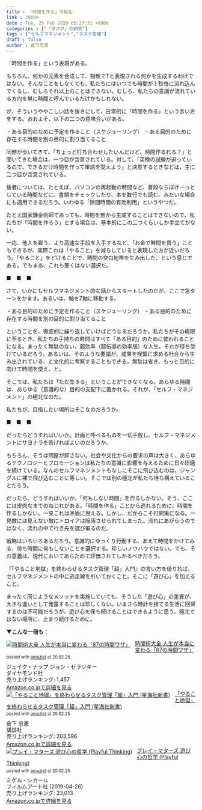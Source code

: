 ```yaml
---
title : 「時間を作る」の極北
link : 29899
date : Tue, 25 Feb 2020 05:27:31 +0000
categories : ["「タスク」の研究"]
tags : ["セルフマネジメント","タスク管理"]
draft : false
author : 倉下忠憲
---
```


「時間を作る」という表現がある。

もちろん、何かの元素を合成して、物理でTと表現される何かを生成するわけではない。そんなことをしなくても、私たちにはいつでも時間が１秒毎に流れ込んでくるし、むしろそれ以上のことはできない。むしろ、私たちの意識が流れている方向を単に時間と呼んでいるだけかもしれない。

が、そういうややこしい話を抜きにして、日常的に「時間を作る」という言い方をする。おおよそ、以下の二つの意味合いがある。

・ある目的のために予定を作ること（スケジューリング）
・ある目的のために存在する時間を別の目的に割り当てること

同僚が歩いてきて、「ちょっと打ち合わせしたいんだけど、時間作るれる？」と聞いてきた場合は、一つ目が含意されている。対して、「英検の試験が迫っているので、できるだけ時間を作って単語を覚えよう」と決意するときなどは、主に二つ目が含意されている。

後者については、たとえば、パソコンの再起動の時間など、普段ならぼけーっとしている時間などに、書類をチェックしたり、本を数行でも読む、みたいな場合にも適用できるだろう。いわゆる「隙間時間の有効利用」というやつだ。

たとえ国家錬金術師であっても、時間を無から生成することはできないので、私たちが「時間を作ろう」とする場合は、基本的にこの二つくらいしか手立てがない。

一応、他人を雇う、より高速な手段を入手するなど、「お金で時間を買う」こともできるが、実際これは「やること」を減らしていると表現した方が近いだろう。「やること」をどけることで、時間の空白地帯を生み出した、という感じである。でもまあ、これも悪くはない選択だ。

■　■　■

さて、いかにもセルフマネジメント的な話からスタートしたのだが、ここで急ターンをかます。あるいは、軸をZ軸に移動する。

・ある目的のために予定を作ること（スケジューリング）
・ある目的のために存在する時間を別の目的に割り当てること

ということを、徹底的に繰り返していけばどうなるだろうか。私たちがその極限に至るとき、私たちの手持ちの時間はすべて「ある目的」のために使われることになる。まったく無駄のない、超効率（超伝導の効率版）な人生。それが待ち受けているだろう。あるいは、そのような要請が、成果を喫緊に求める社会から生み出されている、と文化的に考察することもできる。無駄は省き、もっと目的に向けて時間を使え、と。

そこでは、私たちは「ただ生きる」ということができなくなる。あらゆる時間は、あらゆる（意識的な）目的の支配下に置かれる。それが、「セルフ・マネジメント」の極北なのだ。

私たちが、目指したい場所はそこなのだろうか。

■　■　■

だったらどうすればいいか。計画と呼べるものを一切手放し、セルフ・マネジメントにサヨナラを告げればよいのだろうか。

もちろん、そうは問屋が卸さない。社会や文化からの要求の声は大きく、あらゆるテクノロジーとプロモーションは私たちの意識に影響を与えるために日々研磨を続けている。なんのセルフマネジメントもなしにそこに飛び込むのは、ジャングルに裸で飛び込むことに等しい。そこでは別の極北が私たち待ち構えていることだろう。

だったら、どうすればいいか。「何もしない時間」を作るしかない。そう、ここには皮肉なまでのねじれがある。「時間を作る」ことから逃れるために、時間を作るしかない。一見これは矛盾に思える。しかし、だからこそ打開策になる。一見敵には見えない敵にトロイアは陥落させられてしまった。流れにあがらうのではなく、流れの中で行き先を選び取るのだ。

戦略はいろいろあるだろう。意識的にゆっくり行動する、あえて時間をかけてみる、待ち時間に何もしないことを選択する。珍しいノウハウではない。でも、その意義は、現代においてあらためて評価されてしかるべきだろう。

『「やること地獄」を終わらせるタスク管理「超」入門』の言い方を借りれば、セルフマネジメントの中に逃走線を引いておくこと。そこに「遊び心」を加えること。

まったく同じようなメソッドを実施していても、そうした「遊び心」の差異が、大きな違いとして発露することは珍しくない。いまさら時計を捨てる生活に回帰するのは不可能だろうが、遊び心を保ち続けることはできるように思う。極北ではない場所に、止まり続けるために。

<strong>▼こんな一冊も：</strong>

<div class="amazlet-box" style="margin-bottom:0px;"><div class="amazlet-image" style="float:left;margin:0px 12px 1px 0px;"><a href="http://www.amazon.co.jp/exec/obidos/ASIN/4478106118/rashita1000-22/ref=nosim/" name="amazletlink" target="_blank" rel="noopener noreferrer"><img src="https://images-fe.ssl-images-amazon.com/images/I/51eo1QkiPoL._SL160_.jpg" alt="時間術大全 人生が本当に変わる「87の時間ワザ」" style="border: none;" /></a></div><div class="amazlet-info" style="line-height:120%; margin-bottom: 10px"><div class="amazlet-name" style="margin-bottom:10px;line-height:120%"><a href="http://www.amazon.co.jp/exec/obidos/ASIN/4478106118/rashita1000-22/ref=nosim/" name="amazletlink" target="_blank" rel="noopener noreferrer">時間術大全 人生が本当に変わる「87の時間ワザ」</a><div class="amazlet-powered-date" style="font-size:80%;margin-top:5px;line-height:120%">posted with <a href="http://www.amazlet.com/" title="amazlet" target="_blank" rel="noopener noreferrer">amazlet</a> at 20.02.25</div></div><div class="amazlet-detail">ジェイク・ナップ ジョン・ゼラツキー <br />ダイヤモンド社 <br />売り上げランキング: 1,457<br /></div><div class="amazlet-sub-info" style="float: left;"><div class="amazlet-link" style="margin-top: 5px"><a href="http://www.amazon.co.jp/exec/obidos/ASIN/4478106118/rashita1000-22/ref=nosim/" name="amazletlink" target="_blank" rel="noopener noreferrer">Amazon.co.jpで詳細を見る</a></div></div></div><div class="amazlet-footer" style="clear: left"></div></div>

<div class="amazlet-box" style="margin-bottom:0px;"><div class="amazlet-image" style="float:left;margin:0px 12px 1px 0px;"><a href="http://www.amazon.co.jp/exec/obidos/ASIN/4065151562/rashita1000-22/ref=nosim/" name="amazletlink" target="_blank" rel="noopener noreferrer"><img src="https://images-fe.ssl-images-amazon.com/images/I/31yz41bTULL._SL160_.jpg" alt="「やること地獄」を終わらせるタスク管理「超」入門 (星海社新書)" style="border: none;" /></a></div><div class="amazlet-info" style="line-height:120%; margin-bottom: 10px"><div class="amazlet-name" style="margin-bottom:10px;line-height:120%"><a href="http://www.amazon.co.jp/exec/obidos/ASIN/4065151562/rashita1000-22/ref=nosim/" name="amazletlink" target="_blank" rel="noopener noreferrer">「やること地獄」を終わらせるタスク管理「超」入門 (星海社新書)</a><div class="amazlet-powered-date" style="font-size:80%;margin-top:5px;line-height:120%">posted with <a href="http://www.amazlet.com/" title="amazlet" target="_blank" rel="noopener noreferrer">amazlet</a> at 20.02.25</div></div><div class="amazlet-detail">倉下 忠憲 <br />講談社 <br />売り上げランキング: 203,596<br /></div><div class="amazlet-sub-info" style="float: left;"><div class="amazlet-link" style="margin-top: 5px"><a href="http://www.amazon.co.jp/exec/obidos/ASIN/4065151562/rashita1000-22/ref=nosim/" name="amazletlink" target="_blank" rel="noopener noreferrer">Amazon.co.jpで詳細を見る</a></div></div></div><div class="amazlet-footer" style="clear: left"></div></div>

<div class="amazlet-box" style="margin-bottom:0px;"><div class="amazlet-image" style="float:left;margin:0px 12px 1px 0px;"><a href="http://www.amazon.co.jp/exec/obidos/ASIN/4845918013/rashita1000-22/ref=nosim/" name="amazletlink" target="_blank" rel="noopener noreferrer"><img src="https://images-fe.ssl-images-amazon.com/images/I/416Vh-IMc3L._SL160_.jpg" alt="プレイ・マターズ 遊び心の哲学 (Playful Thinking)" style="border: none;" /></a></div><div class="amazlet-info" style="line-height:120%; margin-bottom: 10px"><div class="amazlet-name" style="margin-bottom:10px;line-height:120%"><a href="http://www.amazon.co.jp/exec/obidos/ASIN/4845918013/rashita1000-22/ref=nosim/" name="amazletlink" target="_blank" rel="noopener noreferrer">プレイ・マターズ 遊び心の哲学 (Playful Thinking)</a><div class="amazlet-powered-date" style="font-size:80%;margin-top:5px;line-height:120%">posted with <a href="http://www.amazlet.com/" title="amazlet" target="_blank" rel="noopener noreferrer">amazlet</a> at 20.02.25</div></div><div class="amazlet-detail">ミゲル・シカール <br />フィルムアート社 (2019-04-26)<br />売り上げランキング: 23,013<br /></div><div class="amazlet-sub-info" style="float: left;"><div class="amazlet-link" style="margin-top: 5px"><a href="http://www.amazon.co.jp/exec/obidos/ASIN/4845918013/rashita1000-22/ref=nosim/" name="amazletlink" target="_blank" rel="noopener noreferrer">Amazon.co.jpで詳細を見る</a></div></div></div><div class="amazlet-footer" style="clear: left"></div></div>

